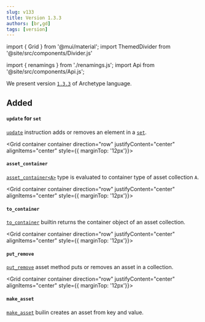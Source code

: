```yaml
---
slug: v133
title: Version 1.3.3
authors: [br,gd]
tags: [version]
---
```

import { Grid } from '@mui/material';
import ThemedDivider from '@site/src/components/Divider.js'

import { renamings } from './renamings.js';
import Api from '@site/src/components/Api.js';

We present version [`1.3.3`](/docs/installation) of Archetype language.

## Added

<Grid container container
  direction="row"
  justifyContent="center"
  alignItems="center">
<Grid xs={12} sm={12} md={3} >

#### `update` for `set`

</Grid>

<Grid xs={12} sm={12} md={9}>

[`update`](/docs/reference/instructions/containers#supdatee-b) instruction adds or removes an element in a [`set`](/docs/reference/types#set<T>).
</Grid>
</Grid>

<ThemedDivider />

<!--truncate-->

<Grid container container
  direction="row"
  justifyContent="center"
  alignItems="center" style={{ marginTop: '12px'}}>
<Grid xs={12} sm={12} md={3}>

#### `asset_container`

</Grid>

<Grid xs={12} sm={12} md={9}>

[`asset_container<A>`](/docs/reference/types#asset_container<A>) type is evaluated to container type of asset collection `A`.

</Grid>
</Grid>

<ThemedDivider />

<Grid container container
  direction="row"
  justifyContent="center"
  alignItems="center" style={{ marginTop: '12px'}}>
<Grid xs={12} sm={12} md={3}>

#### `to_container`

</Grid>

<Grid xs={12} sm={12} md={9}>

[`to_container`](/docs/reference/expressions/asset#ato_container) builtin returns the container object of an asset collection.

</Grid>
</Grid>

<ThemedDivider />

<Grid container container
  direction="row"
  justifyContent="center"
  alignItems="center" style={{ marginTop: '12px'}}>
<Grid xs={12} sm={12} md={3}>

#### `put_remove`

</Grid>

<Grid xs={12} sm={12} md={9}>

[`put_remove`](/docs/reference/instructions/asset#aput_removek-o) asset method puts or removes an asset in a collection.

</Grid>
</Grid>

<ThemedDivider />

<Grid container container
  direction="row"
  justifyContent="center"
  alignItems="center" style={{ marginTop: '12px'}}>
<Grid xs={12} sm={12} md={3}>

#### `make_asset`

</Grid>

<Grid xs={12} sm={12} md={9}>

[`make_asset`](/docs/reference/expressions/builtins#make_asset(k%20:%20asset_key<A>,%20v%20:%20asset_value<A>)) builin creates an asset from key and value.

</Grid>
</Grid>



